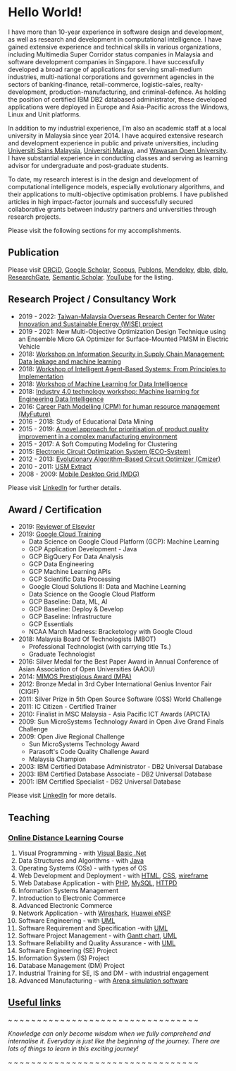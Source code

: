 # Hello World!

I have more than 10-year experience in software design and development, as well as research and development in computational intelligence. I have gained extensive experience and technical skills in various organizations, including Multimedia Super Corridor status companies in Malaysia and software development companies in Singapore. I have successfully developed a broad range of applications for serving small-medium industries, multi-national corporations and government agencies in the sectors of banking-finance, retail-commerce, logistic-sales, realty-development, production-manufacturing, and criminal-defence. As holding the position of certified IBM DB2 databased administrator, these developed applications were deployed in Europe and Asia-Pacific across the Windows, Linux and Unit platforms.

In addition to my industrial experience, I'm also an academic staff at a local university in Malaysia since year 2014. I have acquired extensive research and development experience in public and private universities, including [Universiti Sains Malaysia](https://www.usm.my/), [Universiti Malaya](https://www.um.edu.my/), and [Wawasan Open University](http://www.wou.edu.my/tan-choo-jun). I have substantial experience in conducting classes and serving as learning advisor for undergraduate and post-graduate students.

To date, my research interest is in the design and development of computational intelligence models, especially evolutionary algorithms, and their applications to multi-objective optimisation problems. I have published articles in high impact-factor journals and successfully secured collaborative grants between industry partners and universities through research projects.

Please visit the following sections for my accomplishments.


## Publication

Please visit
[ORCiD](http://orcid.org/0000-0003-1748-1544),
[Google Scholar](http://scholar.google.com.my/citations?user=bSb37M8AAAAJ&hl=en),
[Scopus](https://www.scopus.com/authid/detail.uri?authorId=55655843600),
[Publons](https://publons.com/researcher/1738326/choo-jun-tan/metrics/),
[Mendeley](https://www.mendeley.com/profiles/choo-jun-tan/),
[dblp](http://dblp.dagstuhl.de/pers/hd/t/Tan:Choo_Jun),
[dblp](http://dblp2.uni-trier.de/pers/hd/t/Tan:Choo_Jun),
[ResearchGate](https://www.researchgate.net/profile/Choo_Tan2),
[Semantic Scholar](https://academic.microsoft.com/author/2574491712).
[YouTube](https://www.youtube.com/channel/UClZRxIwKOqbYVWntRAPA2xA)
for the listing.

## Research Project / Consultancy Work

* 2019 - 2022: [Taiwan-Malaysia Overseas Research Center for Water Innovation and Sustainable Energy (WISE) project](https://www.nthuwise.com.tw/)
* 2019 - 2021: New Multi-Objective Optimization Design Technique using an Ensemble Micro GA Optimizer for Surface-Mounted PMSM in Electric Vehicle
* 2018: [Workshop on Information Security in Supply Chain Management: Data leakage and machine learning](https://github.com/choojun/leakage/wiki)
* 2018: [Workshop of Intelligent Agent-Based Systems: From Principles to Implementation](https://github.com/choojun/2018workshop_ma/wiki)
* 2018: [Workshop of Machine Learning for Data Intelligence](https://github.com/choojun/2018workshop_mlkl/wiki)
* 2018: [Industry 4.0 technology workshop: Machine learning for Engineering Data Intelligence](https://github.com/choojun/2018workshop_ml/wiki)
* 2016: [Career Path Modelling (CPM) for human resource management (MyFuture)](https://github.com/choojun/myfuture/wiki)
* 2016 - 2018: Study of Educational Data Mining
* 2015 - 2019: [A novel approach for prioritisation of product quality improvement in a complex manufacturing environment](https://github.com/choojun/ariz/wiki)
* 2015 - 2017: A Soft Computing Modeling for Clustering
* 2015: [Electronic Circuit Optimization System (ECO-System)](https://github.com/choojun/ecosystem/wiki)
* 2012 - 2013: [Evolutionary Algorithm-Based Circuit Optimizer (Cmizer)](https://github.com/choojun/cmizer/wiki)
* 2010 - 2011: [USM Extract](https://github.com/choojun/extract/wiki)
* 2008 - 2009: [Mobile Desktop Grid (MDG)](https://github.com/choojun/mdg/wiki)


Please visit [LinkedIn](https://www.linkedin.com/in/choojun) for further details.

## Award / Certification

* 2019:  [Reviewer of Elsevier](https://www.reviewerrecognition.elsevier.com/#/profile/c7fed78c-76e4-4f7f-9c75-9ca13e887e80)
* 2019: [Google Cloud Training](https://google.qwiklabs.com/public_profiles/5f90c871-d406-4010-8f69-9fe1bec85992)
    * Data Science on Google Cloud Platform (GCP): Machine Learning
    * GCP Application Development - Java
    * GCP BigQuery For Data Analysis
    * GCP Data Engineering
    * GCP Machine Learning APIs
    * GCP Scientific Data Processing
    * Google Cloud Solutions II: Data and Machine Learning
    * Data Science on the Google Cloud Platform
    * GCP Baseline: Data, ML, AI
    * GCP Baseline: Deploy & Develop
    * GCP Baseline: Infrastructure
    * GCP Essentials
    * NCAA March Madness: Bracketology with Google Cloud
* 2018: Malaysia Board Of Technologists (MBOT)
    * Professional Technologist (with carrying title Ts.)
    * Graduate Technologist 
* 2016: Silver Medal for the Best Paper Award in Annual Conference of Asian Association of Open Universities (AAOU)
* 2014: [MIMOS Prestigious Award (MPA)](https://www.mosti.gov.my/web/en/news/malam-anugerah-inovasi/)
* 2012: Bronze Medal in 3rd Cyber International Genius Inventor Fair (CIGIF)
* 2011: Silver Prize in 5th Open Source Software (OSS) World Challenge
* 2011: IC Citizen - Certified Trainer
* 2010: Finalist in MSC Malaysia - Asia Pacific ICT Awards (APICTA)
* 2009: Sun MicroSystems Technology Award in Open Jive Grand Finals Challenge
* 2009: Open Jive Regional Challenge
    * Sun MicroSystems Technology Award
    * Parasoft's Code Quality Challenge Award
    * Malaysia Champion
* 2003: IBM Certified Database Administrator - DB2 Universal Database
* 2003: IBM Certified Database Associate - DB2 Universal Database
* 2001: IBM Certified Specialist - DB2 Universal Database

Please visit [LinkedIn](https://www.linkedin.com/in/choojun) for more details.

## Teaching
### [Online Distance Learning](https://en.wikipedia.org/wiki/Distance_education) Course

1. Visual Programming - with [Visual Basic .Net](https://en.wikipedia.org/wiki/Visual_Basic_.NET)
2. Data Structures and Algorithms - with [Java](https://www.oracle.com/java/)
3. Operating Systems (OSs) - with types of OS
4. Web Development and Deployment - with [HTML](https://www.w3schools.com/html/), [CSS](https://www.w3schools.com/css/), [wireframe](https://en.wikipedia.org/wiki/Website_wireframe)
5. Web Database Application - with [PHP](https://www.php.net/), [MySQL](https://dev.mysql.com/), [HTTPD](https://httpd.apache.org/)
6. Information Systems Management
7. Introduction to Electronic Commerce
8. Advanced Electronic Commerce
9. Network Application - with [Wireshark](https://www.wireshark.org/), [Huawei eNSP](https://support.huawei.com/enterprise/en/management-system/ensp-pid-9017384)
10. Software Engineering - with [UML](https://en.wikipedia.org/wiki/Unified_Modeling_Language)
11. Software Requirement and Specification -with [UML](https://en.wikipedia.org/wiki/Unified_Modeling_Language)
12. Software Project Management - with [Gantt chart](https://en.wikipedia.org/wiki/Gantt_chart), [UML](https://en.wikipedia.org/wiki/Unified_Modeling_Language)
13. Software Reliability and Quality Assurance - with [UML](https://en.wikipedia.org/wiki/Unified_Modeling_Language)
14. Software Engineering (SE) Project
15. Information System (IS) Project
16. Database Management (DM) Project
17. Industrial Training for SE, IS and DM - with industrial engagement
18. Advanced Manufacturing - with [Arena simulation software](https://www.arenasimulation.com/)


## [Useful links](links)


~ ~ ~ ~ ~ ~ ~ ~ ~ ~ ~ ~ ~ ~ ~ ~ ~ ~ ~ ~ ~ ~ ~ ~ ~ ~ ~ ~ ~ ~ ~ ~ ~ 

_Knowledge can only become wisdom when we fully comprehend and internalise it. Everyday is just like the beginning of the journey. There are lots of things to learn in this exciting journey!_

~ ~ ~ ~ ~ ~ ~ ~ ~ ~ ~ ~ ~ ~ ~ ~ ~ ~ ~ ~ ~ ~ ~ ~ ~ ~ ~ ~ ~ ~ ~ ~ ~ 
